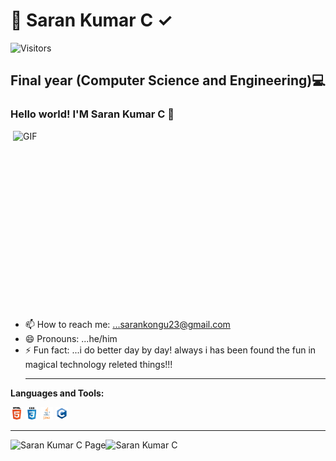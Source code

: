 # 💝 Saran Kumar C  ✓
<!--
<a href="https://www.instagram.com/lucky_prince_nk/?igshid=YmMyMTA2M2Y%3D">
  <img align="left" alt="Saran Kumar C 's Instagram" width="22px" src="https://raw.githubusercontent.com/hussainweb/hussainweb/main/icons/instagram.png" />
</a>

<a href="https://twitter.com/SaranKumar23">
  <img align="left" alt="Saran Kumar C  | Twitter" width="22px" src="https://raw.githubusercontent.com/peterthehan/peterthehan/master/assets/twitter.svg" />
</a>

<a href="https://www.linkedin.com/in/saran-kumar-c/">
  <img align="left" alt="Saran Kumar C  LinkedIN" width="22px" src="https://raw.githubusercontent.com/peterthehan/peterthehan/master/assets/linkedin.svg" />
</a>
-->


![Visitors](https://api.visitorbadge.io/api/visitors?path=https%3A%2F%2Fgithub.com%2FSaranKumar23%2FSaranKumar23&labelColor=%23697689&countColor=%23ba68c8&style=plastic&labelStyle=upper)

## Final year (Computer Science and Engineering)💻

<!--<img align="right" alt="Saran Kumar C " src="https://github.com/SaranKumar23/RajaAuth/blob/master/android/app/src/main/res/drawable/Mine.png" width="200" height="320" /> -->

### Hello world! I'M Saran Kumar C  👋

<img align="right" alt="GIF" src="https://camo.githubusercontent.com/c1dcb74cc1c1835b1d716f5051499a2814c683c806b15f04b0eba492863703e9/68747470733a2f2f63646e2e6472696262626c652e636f6d2f75736572732f3733303730332f73637265656e73686f74732f363538313234332f6176656e746f2e676966" width="500" height="300" />

- 📫 How to reach me: ...sarankongu23@gmail.com
- 😄 Pronouns: ...he/him
- ⚡ Fun fact: ...i do better day by day! 
     always i has been found the fun in magical technology releted things!!!
     <hr>
     
**Languages and Tools:**  

<code><img height="20" src="https://raw.githubusercontent.com/github/explore/80688e429a7d4ef2fca1e82350fe8e3517d3494d/topics/html/html.png"></code>
<code><img height="20" src="https://raw.githubusercontent.com/github/explore/80688e429a7d4ef2fca1e82350fe8e3517d3494d/topics/css/css.png"></code>
<code><img height="20" src="https://raw.githubusercontent.com/github/explore/80688e429a7d4ef2fca1e82350fe8e3517d3494d/topics/java/java.png"></code>
<code><img height="20" src="https://raw.githubusercontent.com/github/explore/80688e429a7d4ef2fca1e82350fe8e3517d3494d/topics/c/c.png"></code>


<hr>

<p align="left"> <img src="https://github-readme-stats.vercel.app/api?username=SaranKumar23&show_icons=true&hide_border=true" alt="Saran Kumar C " /> 
  
<img align="left" alt="Saran Kumar C Page" src="https://github-readme-stats.vercel.app/api/top-langs/?username=SaranKumar23"/>
